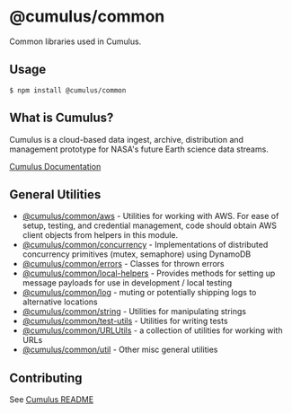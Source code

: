 # @cumulus/common

Common libraries used in Cumulus.

## Usage
```
$ npm install @cumulus/common
```

## What is Cumulus?

Cumulus is a cloud-based data ingest, archive, distribution and management prototype for NASA's future Earth science data streams.

[Cumulus Documentation](https://nasa.github.io/cumulus)

## General Utilities

* [@cumulus/common/aws](./aws.js) - Utilities for working with AWS. For ease of
  setup, testing, and credential management, code should obtain AWS client
  objects from helpers in this module.
* [@cumulus/common/concurrency](./concurrency.js) - Implementations of
  distributed concurrency primitives (mutex, semaphore) using DynamoDB
* [@cumulus/common/errors](./errors.js) - Classes for thrown errors
* [@cumulus/common/local-helpers](./local-helpers.js) - Provides methods for
  setting up message payloads for use in development / local testing
* [@cumulus/common/log](./log.js) - muting or potentially shipping logs to
  alternative locations
* [@cumulus/common/string](./docs/API.md#module_string) - Utilities for
  manipulating strings
* [@cumulus/common/test-utils](./test-utils.js) - Utilities for writing tests
* [@cumulus/common/URLUtils](./docs/API.md#module_URLUtils) - a collection of
  utilities for working with URLs
* [@cumulus/common/util](./docs/API.md#module_util) - Other misc general
  utilities

## Contributing

See [Cumulus README](https://github.com/nasa/cumulus/blob/master/README.md#installing-and-deploying)
